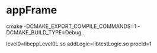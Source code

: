 # appFrame
cmake -DCMAKE_EXPORT_COMPILE_COMMANDS=1 -DCMAKE_BUILD_TYPE=Debug  ..

level0=libcppLevel0L.so addLogic=libtestLogic.so procId=1
